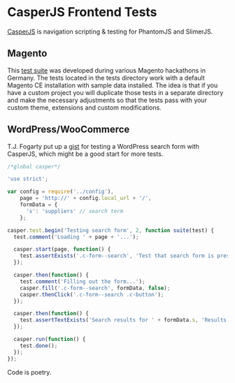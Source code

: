 # CasperJS Frontend Tests

[CasperJS](http://casperjs.org/) is navigation scripting & testing for PhantomJS and SlimerJS.

## Magento

This [test suite](https://github.com/magento-hackathon/hackathon-casperjs) was developed during various Magento hackathons in Germany. The tests located in the tests directory work with a default Magento CE installation with sample data installed. The idea is that if you have a custom project you will duplicate those tests in a separate directory and make the necessary adjustments so that the tests pass with your custom theme, extensions and custom modifications.

## WordPress/WooCommerce

T.J. Fogarty put up a [gist](https://gist.github.com/tjFogarty/46a6bc231dbebe925728) for testing a WordPress search form with CasperJS, which might be a good start for more tests.

``` JavaScript
/*global casper*/

'use strict';

var config = require('../config'),
    page = 'http://' + config.local_url + '/',
    formData = {
      's': 'suppliers' // search term
    };

casper.test.begin('Testing search form', 2, function suite(test) {
  test.comment('Loading ' + page + '...');

  casper.start(page, function() {
    test.assertExists('.c-form--search', 'Test that search form is present');
  });

  casper.then(function() {
    test.comment('Filling out the form...');
    casper.fill('.c-form--search', formData, false);
    casper.thenClick('.c-form--search .c-button');
  });

  casper.then(function() {
    test.assertTextExists('Search results for ' + formData.s, 'Results page contains search query');
  });

  casper.run(function() {
    test.done();
  });
});
```

Code is poetry.

